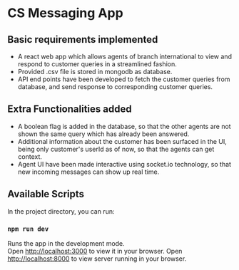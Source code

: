 # CS Messaging App

## Basic requirements implemented

* A react web app which allows agents of branch international to view and respond to customer queries in a streamlined fashion.
* Provided .csv file is stored in mongodb as database.
* API end points have been developed to fetch the customer queries from database, and send response to corresponding customer queries. 

## Extra Functionalities added

* A boolean flag is added in the database, so that the other agents are not shown the same query which has already been answered.
* Additional information about the customer has been surfaced in the UI, being only customer's userId as of now, so that the agents can get context.
* Agent UI have been made interactive using socket.io technology, so that new incoming messages can show up real time. 

## Available Scripts

In the project directory, you can run:

### `npm run dev`

Runs the app in the development mode.\
Open [http://localhost:3000](http://localhost:3000) to view it in your browser.
Open [http://localhost:8000](http://localhost:8000) to view server running in your browser.

